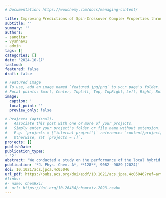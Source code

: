 ```yaml
---
# Documentation: https://wowchemy.com/docs/managing-content/

title: Improving Predictions of Spin-Crossover Complex Properties through DFT Calculations with a Local Hybrid Functional
subtitle: ''
summary: ''
authors:
- sangitar
- vyshnavi
- admin
tags: []
categories: []
date: '2024-10-17'
lastmod: 
featured: false
draft: false

# Featured image
# To use, add an image named `featured.jpg/png` to your page's folder.
# Focal points: Smart, Center, TopLeft, Top, TopRight, Left, Right, BottomLeft, Bottom, BottomRight.
image:
  caption: ''
  focal_point: ''
  preview_only: false

# Projects (optional).
#   Associate this post with one or more of your projects.
#   Simply enter your project's folder or file name without extension.
#   E.g. `projects = ["internal-project"]` references `content/project/deep-learning/index.md`.
#   Otherwise, set `projects = []`.
projects: []
publishDate: 
publication_types:
- '2'
abstract: 'We conducted a study on the performance of the local hybrid exchange–correlation functional PBE0r for a set of 95 experimentally characterized iron spin-crossover (SCO) complexes [Vennelakanti, V.; *J. Chem. Phys.* 2023, 159, 024120]. The PBE0r functional is a variant of PBE0 where the exchange correction is restricted to on-site terms formulated on the basis of local orbitals. We determine the free parameters of the PBE0r functional against the experimental data and other hybrid functionals. With a Hartree–Fock (HF) exchange factor of 4%, the PBE0r functional accurately reproduces the electronic and free-energy trends predicted in prior DFT studies for these 95 complexes by using the B3LYP functional. Larger values of HF exchange stabilize high-spin states. The PBE0r-predicted bond lengths tend to exceed the experimental bond lengths, although bond lengths are less sensitive to HF exchange than in global hybrids. The predicted SCO transition temperatures *T<sub>1/2</sub>* from PBE0r correlate moderately with the experimental transition temperatures, showing a slight improvement compared to the previous modB3LYP-predicted *T<sub>1/2</sub>*. This study suggests that the PBE0r functional is computationally cost-effective and offers the possibility of simulating larger complexes with accuracy comparable to global hybrid functionals, provided the HF-exchange parameter is carefully optimized.'
publication: '*J. Phys. Chem. A*, **128**, 9082--9089 (2024)'
doi: 10.1021/acs.jpca.4c05046
url_pdf: https://pubs.acs.org/doi/epdf/10.1021/acs.jpca.4c05046?ref=article_openPDF
#links:
#- name: ChemRxiv
#  url: https://doi.org/10.26434/chemrxiv-2023-rzwhn
---
```

